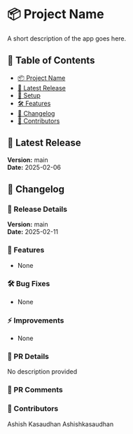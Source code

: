 # 📦 Project Name

A short description of the app goes here.

## 📖 Table of Contents
- [📦 Project Name](#-project-name)
- [🚀 Latest Release](#-latest-release)
- [🔧 Setup](#-setup)
- [🛠 Features](#-features)
- [📜 Changelog](#-changelog)
- [👥 Contributors](#-contributors)

## 🚀 Latest Release
**Version:** main  
**Date:** 2025-02-06

## 📜 Changelog
### 🚀 Release Details

**Version:** main  
**Date:** 2025-02-11

### 🔹 Features
- None

### 🛠 Bug Fixes
- None

### ⚡ Improvements
- None

### 📝 PR Details
No description provided

### 💬 PR Comments


### 👥 Contributors
Ashish Kasaudhan
Ashishkasaudhan
